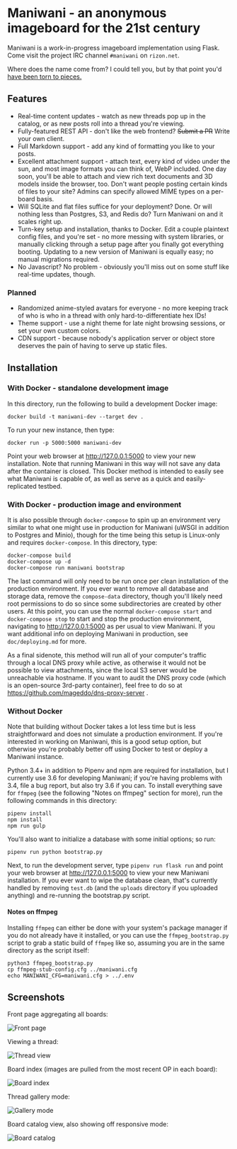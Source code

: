 Maniwani - an anonymous imageboard for the 21st century
=======================================================

Maniwani is a work-in-progress imageboard implementation using Flask.
Come visit the project IRC channel `#maniwani` on `rizon.net`.

Where does the name come from? I could tell you, but by that point
you'd [have been torn to pieces.](https://wikipedia.org/wiki/Katanagatari)


Features
--------

* Real-time content updates - watch as new threads pop up in the catalog, or as new posts roll into a
  thread you're viewing.
* Fully-featured REST API - don't like the web frontend? ~~Submit a PR~~ Write your own client.
* Full Markdown support - add any kind of formatting you like to your posts.
* Excellent attachment support - attach text, every kind of video under the sun, and most image formats
  you can think of, WebP included. One day soon, you'll be able to attach and view rich text documents and
  3D models inside the browser, too. Don't want people posting certain kinds of files to your site? Admins
  can specify allowed MIME types on a per-board basis.
* Will SQLite and flat files suffice for your deployment? Done. Or will nothing less than Postgres, S3,
  and Redis do? Turn Maniwani on and it scales right up.
* Turn-key setup and installation, thanks to Docker. Edit a couple plaintext config files, and
  you're set - no more messing with system libraries, or manually clicking through a setup page after you
  finally got everything booting. Updating to a new version of Maniwani is equally easy; no manual migrations required.
* No Javascript? No problem - obviously you'll miss out on some stuff like real-time updates, though.

### Planned

* Randomized anime-styled avatars for everyone - no more keeping track of who is who in a thread with
  only hard-to-differentiate hex IDs!
* Theme support - use a night theme for late night browsing sessions, or set your own custom colors.
* CDN support - because nobody's application server or object store deserves the pain of having to
  serve up static files.


Installation
------------

### With Docker - standalone development image

In this directory, run the following to build a development Docker image:

	docker build -t maniwani-dev --target dev .
	
To run your new instance, then type:

	docker run -p 5000:5000 maniwani-dev
	
Point your web browser at http://127.0.0.1:5000 to view your new installation. Note
that running Maniwani in this way will not save any data after the container is closed.
This Docker method is intended to easily see what Maniwani is capable of, as well as
serve as a quick and easily-replicated testbed.

### With Docker - production image and environment

It is also possible through `docker-compose` to spin up an environment very similar
to what one might use in production for Maniwani (uWSGI in addition to Postgres
and Minio), though for the time being this setup is Linux-only and requires `docker-compose`.
In this directory, type:

	docker-compose build
	docker-compose up -d
	docker-compose run maniwani bootstrap
	
The last command will only need to be run once per clean installation of the production
environment. If you ever want to remove all database and storage data, remove the
`compose-data` directory, though you'll likely need root permissions to do so since
some subdirectories are created by other users. At this point, you can use the normal
`docker-compose start` and `docker-compose stop` to start and stop the production
environment, navigating to http://127.0.0.1:5000 as per usual to view Maniwani. If you
want additional info on deploying Maniwani in production, see `doc/deploying.md` for more.

As a final sidenote, this method will run all of your computer's traffic through
a local DNS proxy while active, as otherwise it would not be possible to view
attachments, since the local S3 server would be unreachable via hostname. If
you want to audit the DNS proxy code (which is an open-source 3rd-party container),
feel free to do so at https://github.com/mageddo/dns-proxy-server .

### Without Docker

Note that building without Docker takes a lot less time but is less straightforward and does
not simulate a production environment. If you're interested in working on Maniwani, this is
a good setup option, but otherwise you're probably better off using Docker to test or deploy
a Maniwani instance.

Python 3.4+ in addition to Pipenv and npm are required for installation, but I currently use 3.6
for developing Maniwani; if you're having problems with 3.4, file a bug report, but also
try 3.6 if you can. To install everything save for `ffmpeg` (see the following "Notes on ffmpeg"
section for more), run the following commands in this directory:

	pipenv install
	npm install
	npm run gulp
	
You'll also want to initialize a database with some initial options; so run:

	pipenv run python bootstrap.py
	
Next, to run the development server, type `pipenv run flask run` and point your web browser at
http://127.0.0.1:5000 to view your new Maniwani installation. If you ever want to wipe the database
clean, that's currently handled by removing `test.db` (and the `uploads` directory if you uploaded
anything) and re-running the bootstrap.py script.

#### Notes on ffmpeg

Installing `ffmpeg` can either be done with your system's package manager if you
do not already have it installed, or you can use the `ffmpeg_bootstrap.py` script
to grab a static build of `ffmpeg` like so, assuming you are in the same directory
as the script itself:

	python3 ffmpeg_bootstrap.py
	cp ffmpeg-stub-config.cfg ../maniwani.cfg
	echo MANIWANI_CFG=maniwani.cfg > ../.env


Screenshots
-----------

Front page aggregating all boards:

![Front page](https://i.imgur.com/qCx2Jn9h.png)

Viewing a thread:

![Thread view](https://i.imgur.com/DT0DCWeh.png)

Board index (images are pulled from the most recent OP in each board):

![Board index](https://i.imgur.com/zmgUG8nh.png)

Thread gallery mode:

![Gallery mode](https://i.imgur.com/sG1fzJbh.png)

Board catalog view, also showing off responsive mode:

![Board catalog](https://i.imgur.com/oskEajch.jpg)







